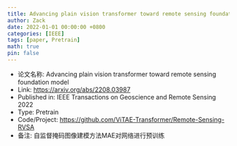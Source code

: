 ```yaml
---
title: Advancing plain vision transformer toward remote sensing foundation model
author: Zack
date: 2022-01-01 00:00:00 +0800
categories: [IEEE]
tags: [paper, Pretrain]
math: true
pin: false
---
```

- 论文名称: Advancing plain vision transformer toward remote sensing foundation model
- Link: https://arxiv.org/abs/2208.03987
- Published in: IEEE Transactions on Geoscience and Remote Sensing 2022
- Type: Pretrain
- Code/Project: https://github.com/ViTAE-Transformer/Remote-Sensing-RVSA
- 备注: 自监督掩码图像建模方法MAE对网络进行预训练
